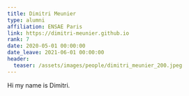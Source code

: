```yaml
---
title: Dimitri Meunier
type: alumni
affiliation: ENSAE Paris
link: https://dimitri-meunier.github.io
rank: 7
date: 2020-05-01 00:00:00
date_leave: 2021-06-01 00:00:00
header:
  teaser: /assets/images/people/dimitri_meunier_200.jpeg
---
```


Hi my name is Dimitri.
